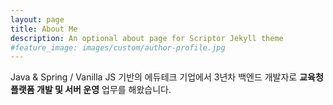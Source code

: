 ```yaml
---
layout: page
title: About Me
description: An optional about page for Scriptor Jekyll theme
#feature_image: images/custom/author-profile.jpg
---
```


Java & Spring / Vanilla JS 기반의 에듀테크 기업에서 3년차 백엔드 개발자로 **교육청 플랫폼 개발 및 서버 운영** 업무를 해왔습니다.
